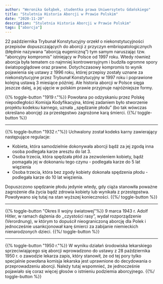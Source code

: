 ```yaml
---
author: "Weronika Gołąbek, studentka prawa Uniwersytetu Gdańskiego"
title: "Stuletnia Historia Aborcji w Prawie Polskim"
date: "2020-11-20"
description: "Stuletnia Historia Aborcji w Prawie Polskim"
tags: ["aborcja"]
---
```


22 października Trybunał Konstytucyjny orzekł o niekonstytucyjności przepisów dopuszczających do aborcji z przyczyn embriopatologicznych (błędnie nazywana “aborcją eugeniczną”) tym samym naruszając tzw. “aborcyjny kompromis” istniejący w Polsce od 1997 roku. Wtedy również aborcja była tematem co najmniej kontrowersyjnym i budziła ogromne spory światopoglądowe oraz prawne. Dotychczasowy kompromis to wynik pojawienia się ustawy z 1996 roku, której przepisy zostały uznane za niekonstytucyjne przez Trybunał Konstytucyjny w 1997 roku i poprawione kolejną ustawą 3 miesiące później. Ale historia aborcji w Polsce sięga jeszcze dalej, a jej ujęcie w polskim prawie przyjmuje najróżniejsze formy.

{{% toggle-button "1919 r."%}}
Powołana po odzyskaniu przez Polskę niepodległości Komisja Kodyfikacyjna, której zadaniem było stworzenie projektu kodeksu karnego, uznała ,,spędzanie płodu” (bo tak wówczas określano aborcję) za przestępstwo zagrożone karą śmierci.
{{%/ toggle-button %}}

---

{{% toggle-button "1932 r."%}}
Uchwalony został kodeks karny zawierający następujące regulacje:

- Kobieta, która samodzielnie dokonywała aborcji bądź za jej zgodą inna osoba podlegała karze aresztu do lat 3.
- Osoba trzecia, która spędzała płód za zezwoleniem kobiety, bądź pomagała jej w dokonaniu tego czynu - podlegała karze do 5 lat więzienia
- Osoba trzecia, która bez zgody kobiety dokonała spędzenia płodu - podlegała karze do 10 lat więzienia.

Dopuszczono spędzanie płodu jedynie wtedy, gdy ciąża stanowiła poważne zagrożenie dla życia bądź zdrowia kobiety lub wynikała z przestępstwa. Powoływano się tutaj na stan wyższej konieczności. 
{{%/ toggle-button %}}

---
{{% toggle-button "Okres II wojny światowej"%}}
9 marca 1943 r. Adolf Hitler, w ramach dążenia do ,,czystości rasy”, wydał rozporządzenie (Verordnung), w którym to dopuścił nieograniczoną aborcję dla Polek i jednocześnie  usankcjonował karę śmierci za zabijanie niemieckich nienarodzonych dzieci.
{{%/ toggle-button %}}

---
{{% toggle-button "1950 r."%}}
W wyniku działań środowiska lekarskiego sprzeciwiającego się aborcji wprowadzono do ustawy z 28 października 1950 r. o zawodzie lekarza zapis, który stanowił, że od tej pory tylko specjalnie powołana komisja lekarska jest  uprawnione do decydowania o przeprowadzeniu aborcji. Należy tutaj wspomnieć, że jednocześnie pojawiało się coraz więcej głosów o istnieniu podziemia aborcyjnego.
{{%/ toggle-button %}}
